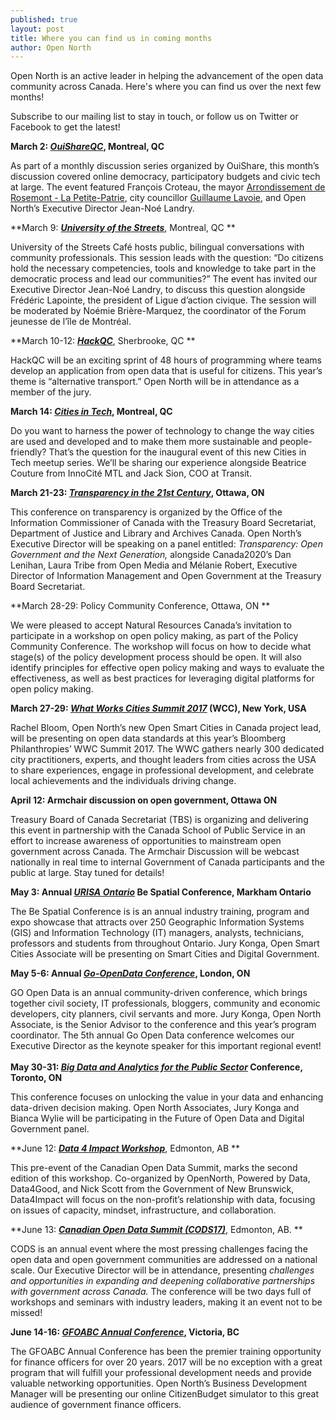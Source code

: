 ```yaml
---
published: true
layout: post
title: Where you can find us in coming months
author: Open North
---
```

Open North is an active leader in helping the advancement of the open
data community across Canada. Here's where you can find us over the next
few months!

Subscribe to our mailing list to stay in touch, or follow us on Twitter
or Facebook to get the latest!

**March 2:
**[***OuiShareQC***](https://www.facebook.com/events/782164488600861/)**,
Montreal, QC**

As part of a monthly discussion series organized by OuiShare, this
month’s discussion covered online democracy, participatory budgets and
civic tech at large. The event featured François Croteau, the mayor
[Arrondissement de Rosemont - La
Petite-Patrie](https://www.facebook.com/arrondissementRPP/), city
councillor [Guillaume
Lavoie](https://www.facebook.com/guillaumelavoie.intl), and Open North’s
Executive Director Jean-Noé Landry.

**March 9: **[***University of the
Streets***](https://www.concordia.ca/content/shared/en/events/offices/vpaer/oce/2017/03/09/2017-03-09_representative-democracy.html)**,
Montreal, QC **

University of the Streets Café hosts public, bilingual conversations
with community professionals. This session leads with the question: “Do
citizens hold the necessary competencies, tools and knowledge to take
part in the democratic process and lead our communities?” The event has
invited our Executive Director Jean-Noé Landry, to discuss this question
alongside Frédéric Lapointe, the president of Ligue d’action civique.
The session will be moderated by Noémie Brière-Marquez, the coordinator
of the Forum jeunesse de l’île de Montréal.

**March 10-12: **[***HackQC***](http://hackqc.ca/horaire/)**,
Sherbrooke, QC **

HackQC will be an exciting sprint of 48 hours of programming where teams
develop an application from open data that is useful for citizens. This
year’s theme is “alternative transport.” Open North will be in
attendance as a member of the jury.

**March 14: **[***Cities in
Tech***](https://www.meetup.com/fr-FR/Cities-in-Tech/events/237762337/?eventId=237762337)**,
Montreal, QC**

Do you want to harness the power of technology to change the way cities
are used and developed and to make them more sustainable and
people-friendly? That’s the question for the inaugural event of this new
Cities in Tech meetup series. We’ll be sharing our experience alongside
Beatrice Couture from InnoCité MTL and Jack Sion, COO at Transit.

**March 21-23: **[***Transparency in the 21st
Century***](http://www.oic-ci.gc.ca/transparencyconference/index.html)**,
Ottawa, ON**

This conference on transparency is organized by the Office of the
Information Commissioner of Canada with the Treasury Board Secretariat,
Department of Justice and Library and Archives Canada. Open North’s
Executive Director will be speaking on a panel entitled: *Transparency:
Open Government and the Next Generation,* alongside Canada2020’s Dan
Lenihan, Laura Tribe from Open Media and Mélanie Robert, Executive
Director of Information Management and Open Government at the Treasury
Board Secretariat.

**March 28-29: Policy Community Conference, Ottawa, ON **

We were pleased to accept Natural Resources Canada’s invitation to
participate in a workshop on open policy making, as part of the Policy
Community Conference. The workshop will focus on how to decide what
stage(s) of the policy development process should be open. It will also
identify principles for effective open policy making and ways to
evaluate the effectiveness, as well as best practices for leveraging
digital platforms for open policy making.

**March 27-29: **[***What Works Cities Summit
2017***](https://whatworkscities.bloomberg.org/)** (WCC), New York,
USA**

Rachel Bloom, Open North’s new Open Smart Cities in Canada project lead,
will be presenting on open data standards at this year’s Bloomberg
Philanthropies’ WWC Summit 2017. The WWC gathers nearly 300 dedicated
city practitioners, experts, and thought leaders from cities across the
USA to share experiences, engage in professional development, and
celebrate local achievements and the individuals driving change.

**April 12: Armchair discussion on open government, Ottawa ON**

Treasury Board of Canada Secretariat (TBS) is organizing and delivering
this event in partnership with the Canada School of Public Service in an
effort to increase awareness of opportunities to mainstream open
government across Canada. The Armchair Discussion will be webcast
nationally in real time to internal Government of Canada participants
and the public at large. Stay tuned for details!

**May 3: Annual **[***URISA Ontario***](http://www.urisaontario.ca/)**
Be Spatial Conference, Markham Ontario**

The Be Spatial Conference is is an annual industry training, program and
expo showcase that attracts over 250 Geographic Information Systems
(GIS) and Information Technology (IT) managers, analysts, technicians,
professors and students from throughout Ontario. Jury Konga, Open Smart
Cities Associate will be presenting on Smart Cities and Digital
Government.

**May 5-6: Annual **[***Go-OpenData
Conference***](http://go-opendata.ca/)**, London, ON**

GO Open Data is an annual community-driven conference, which brings
together civil society, IT professionals, bloggers, community and
economic developers, city planners, civil servants and more. Jury Konga,
Open North Associate, is the Senior Advisor to the conference and this
year’s program coordinator. The 5th annual Go Open Data conference
welcomes our Executive Director as the keynote speaker for this
important regional event!\
\
**May 30-31: **[***Big Data and Analytics for the Public
Sector***](http://www.infonex.ca/1250/index.shtml)** Conference,
Toronto, ON**

This conference focuses on unlocking the value in your data and
enhancing data-driven decision making. Open North Associates, Jury Konga
and Bianca Wylie will be participating in the Future of Open Data and
Digital Government panel.

**June 12: **[***Data 4 Impact
Workshop***](http://opendatasummit.ca/)**, Edmonton, AB **

This pre-event of the Canadian Open Data Summit, marks the second
edition of this workshop. Co-organized by OpenNorth, Powered by Data,
Data4Good, and Nick Scott from the Government of New Brunswick,
Data4Impact will focus on the non-profit’s relationship with data,
focusing on issues of capacity, mindset, infrastructure, and
collaboration.

**June 13: **[***Canadian Open Data Summit
(CODS17)***](http://opendatasummit.ca/)**, Edmonton, AB. **

CODS is an annual event where the most pressing challenges facing the
open data and open government communities are addressed on a national
scale. Our Executive Director will be in attendance, presenting
*challenges and opportunities in expanding and deepening collaborative
partnerships with government across Canada.* The conference will be two
days full of workshops and seminars with industry leaders, making it an
event not to be missed!

**June 14-16: **[***GFOABC Annual
Conference***](https://www.gfoabc.ca/events/annual-conference/2017-conference/)**,
Victoria, BC**

The GFOABC Annual Conference has been the premier training opportunity
for finance officers for over 20 years. 2017 will be no exception with a
great program that will fulfill your professional development needs and
provide valuable networking opportunities. Open North’s Business
Development Manager will be presenting our online CitizenBudget
simulator to this great audience of government finance officers.